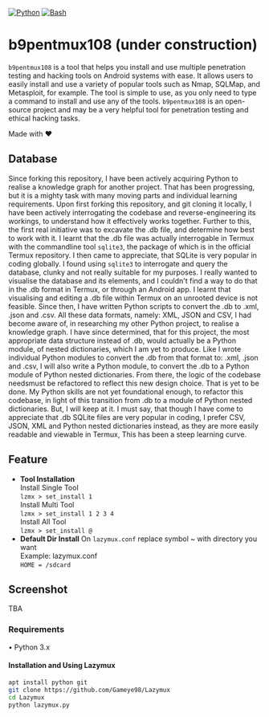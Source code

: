 [![Python](https://img.shields.io/badge/language-Python%203-blue.svg)](https://www.python.org)
[![Bash](https://img.shields.io/badge/language-Bash-blue.svg)](https://www.gnu.org/software/bash/)

# b9pentmux108 (under construction)
`b9pentmux108` is a tool that helps you install and use multiple penetration testing and hacking tools on Android systems with ease. It allows users to easily install and use a variety of popular tools such as Nmap, SQLMap, and Metasploit, for example. The tool is simple to use, as you only need to type a command to install and use any of the tools. `b9pentmux108` is an open-source project and may be a very helpful tool for penetration testing and ethical hacking tasks.

Made with ❤️

## Database
Since forking this repository, I have been actively acquiring Python to realise a knowledge graph for 
another project. That has been progressing, but it is a mighty task with many moving parts and individual 
learning requirements. Upon first forking this repository, and git cloning it locally, I have
been actively interrogating the codebase and reverse-engineering its workings, to understand how it
effectively works together. Further to this, the first real initiative was to excavate the .db file, 
and determine how best to work with it. I learnt that the .db file was actually interrogable in Termux
with the commandline tool `sqlite3`, the package of which is in the official Termux repository. I then
came to appreciate, that SQLite is very popular in coding globally. I found using `sqlite3` to 
interrogate and query the database, clunky and not really suitable for my purposes. I really wanted to 
visualise the database and its elements, and I couldn't find a way to do that in the .db format in 
Termux, or through an Android app. I learnt that visualising and editing a .db file within Termux on
an unrooted device is not feasible. Since then, I have written Python scripts to convert the .db to 
.xml, .json and .csv. All these data formats, namely: XML, JSON and CSV, I had become aware of, in 
researching my other Python project, to realise a knowledge graph. I have since determined, that for 
this project, the most appropriate data structure instead of .db, would actually be a Python module,
of nested dictionaries, which I am yet to produce. Like I wrote individual Python modules to 
convert the .db from that format to: .xml, .json and .csv, I will also write a Python module, to
convert the .db to a Python module of Python nested dictionaries. From there, the logic of the 
codebase needsmust be refactored to reflect this new design choice. That is yet to be done. My 
Python skills are not yet foundational enough, to refactor this codebase, in light of this 
transition from .db to a module of Python nested dictionaries. But, I will keep at it. I must say, 
that though I have come to appreciate that .db SQLite files are very popular in coding, I prefer CSV,
JSON, XML and Python nested dictionaries instead, as they are more easily readable and viewable in
Termux, This has been a steep learning curve.


## Feature
- **Tool Installation**  
Install Single Tool  
`lzmx > set_install 1`  
Install Multi Tool  
`lzmx > set_install 1 2 3 4`  
Install All Tool  
`lzmx > set_install @`  
- **Default Dir Install**
On `lazymux.conf` replace symbol ~ with directory you want  
Example: lazymux.conf  
`HOME = /sdcard`


## Screenshot
TBA

### Requirements
• Python 3.x

#### Installation and Using Lazymux
```bash
apt install python git
git clone https://github.com/Gameye98/Lazymux
cd Lazymux
python lazymux.py
```
